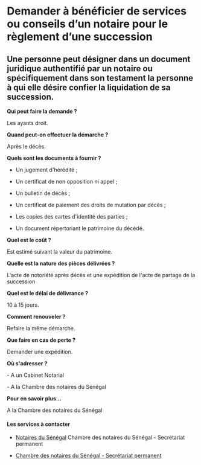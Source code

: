 # Demander à bénéficier de services ou conseils d’un notaire pour le règlement d’une succession

Une personne peut désigner dans un document juridique authentifié par un notaire ou spécifiquement dans son testament la personne à qui elle désire confier la liquidation de sa succession.
--------------------------------------------------------------------------------------------------------------------------------------------------------------------------------------------

**Qui peut faire la demande ?**   

Les ayants droit.

**Quand peut-on effectuer la démarche ?**

Après le décès.

**Quels sont les documents à fournir ?**

*   Un jugement d'hérédité ;
*   Un certificat de non opposition ni appel ;  
    
*   Un bulletin de décès ; 
*   Un certificat de paiement des droits de mutation par décès ;  
    
*   Les copies des cartes d'identité des parties ;  
    
*   Un document répertoriant le patrimoine du décédé.

**Quel est le coût ?**

Est estimé suivant la valeur du patrimoine.

**Quelle est la nature des pièces délivrées ?**

L'acte de notoriété après décès et une expédition de l'acte de partage de la succession  

**Quel est le délai de délivrance ?**

10 à 15 jours.

**Comment renouveler ?**

Refaire la même démarche.

**Que faire en cas de perte ?**

Demander une expédition.

**Où s'adresser ?**

\- A un Cabinet Notarial

\- A la Chambre des notaires du Sénégal  

**Pour en savoir plus…**

A la Chambre des notaires du Sénégal

#### Les services à contacter

*   [Notaires du Sénégal](../../../services/notaires-du-senegal.md) Chambre des notaires du Sénégal - Secrétariat permanent  
    
*   [Chambre des notaires du Sénégal - Secrétariat permanent](../../../services/chambre-des-notaires-du-senegal-secretariat-permanent.md)